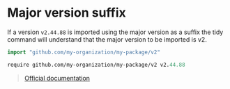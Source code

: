 # Major version suffix

If a version `v2.44.88` is imported using the major version as a suffix
the tidy command will understand that the major version to be imported is v2.

```go
import "github.com/my-organization/my-package/v2"
```

```go.mod
require github.com/my-organization/my-package/v2 v2.44.88
```

> [Official documentation](https://github.com/golang/go/wiki/Modules#releasing-modules-v2-or-higher)
